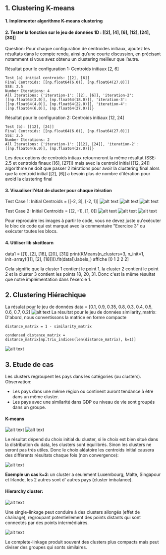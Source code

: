 ## 1. Clustering K-means
#### 1. Implémenter algorithme K-means clustering

#### 2. Tester la fonction sur le jeu de données 1D : [[2], [4], [6], [12], [24], [30]]
Question: Pour chaque configuration de centroides initiaux, ajoutez les résultats dans le compte rendu,    ainsi qu’une courte discussion, en précisant notamment si vous avez obtenu un clustering meilleur que l’autre.

Résultat pour le configuration 1: Centroids initiaux [2, 6]
```
Test (a) initial centroids: [[2], [6]]
Final Centroids: [[np.float64(6.0)], [np.float64(27.0)]]
SSE: 2.5
Number Iterations: 4
All Iterations: {'iteration-1': [[2], [6]], 'iteration-2': [[np.float64(3.0)], [np.float64(18.0)]], 'iteration-3': [[np.float64(4.0)], [np.float64(22.0)]], 'iteration-4': [[np.float64(6.0)], [np.float64(27.0)]]}
```

Résultat pour le configuration 2: Centroids initiaux [12, 24]
```
Test (b): [[12], [24]]
Final Centroids: [[np.float64(6.0)], [np.float64(27.0)]]
SSE: 2.5
Number Iterations: 2
All Iterations: {'iteration-1': [[12], [24]], 'iteration-2': [[np.float64(6.0)], [np.float64(27.0)]]}
```

Les deux options de centroids intiaux retourneront la même résultat (SSE: 2.5 et centroids finaux [[6], [27]]) mais avec la centroid initial [[12, 24]] algorithme ne doit que passer 2 itérations pour
avoir la clustering final alors que la centroid initial [[2], [6]] a besoin plus de nombre d'itération
pour avoid la clustering final
#### 3. Visualiser l'état de cluster pour chaque itération
Test Case 1: Initial Centroids = [[-2, 3], [-2, 1]]
![alt text](image.png)
![alt text](image-1.png)
![alt text](image-2.png)

Test Case 2: Initial Centroids = [[2, -1], [1, 0]]
![alt text](image-3.png)
![alt text](image-4.png)
![alt text](image-5.png)

Pour reproduire les images à partir le code, vous ne devez juste qu'exécuter le bloc de code qui est
marqué avec la commentaire "Exercice 3" ou exécuter toutes les blocs.

#### 4. Utiliser lib skcitlearn
data1 = [[1], [2], [18], [20], [31]]
print(KMeans(n_clusters=3, n_init=1, init=array([[1], [2], [18]])).fit(data1).labels_)
affiche [0 1 2 2 2]

Cela signifie que la cluster 1 contient le point 1, la cluster 2 contient le point 2 et la cluster 3
contient les points 18, 20, 31. Donc c'est la même résultat que notre implémentation dans l'exercie 1.

## 2. Clustering Hiérachique
La résulat pour le jeu de données data = [0.1, 0.9, 0.35, 0.8, 0.3, 0.4, 0.5, 0.6, 0.7, 0.2]
![alt text](image-8.png)
La résultat pour le jeu de données similarity_matrix:
D'abord, nous convertissons la matrice en forme compacte
```
distance_matrix = 1 - similarity_matrix

condensed_distance_matrix = distance_matrix[np.triu_indices(len(distance_matrix), k=1)]
```
![alt text](image-9.png)

## 3. Etude de cas
Les clusters regroupent les pays dans les catégories (ou clusters).
Observation:
- Les pays dans une même région ou continent auront tendance à être dans un même cluster.
- Les pays avec une similarité dans GDP ou niveau de vie sont groupés dans un groupe.

#### K-means
![alt text](image-6.png)
![alt text](image-7.png)

Le résultat dépend du choix initial du cluster, si le choix est bien situé dans la distribution du data, les clusters sont équilibrés. Sinon les clusters ne seront pas très utiles.
Donc le choix aléatoire les centroids initial causera des différents résultats chaque fois (non convergence):

![alt text](hierachy3.png)

**Exemple un cas k=3**: un cluster a seulement Luxembourg, Malte, Singapour et Irlande, les 2 autres sont d' autres pays (cluster imbalance).

#### Hierarchy cluster:

![alt text](hierachy1.png)

Une single-linkage peut conduire à des clusters allongés (effet de chaînage), regroupant potentiellement des points distants qui sont connectés par des points intermédiaires.

![alt text](hierachy2.png)

Le complete-linkage produit souvent des clusters plus compacts mais peut diviser des groupes qui sonts similaires.



